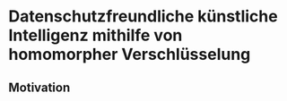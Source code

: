 Datenschutzfreundliche künstliche Intelligenz mithilfe von homomorpher Verschlüsselung
===

Motivation
---
